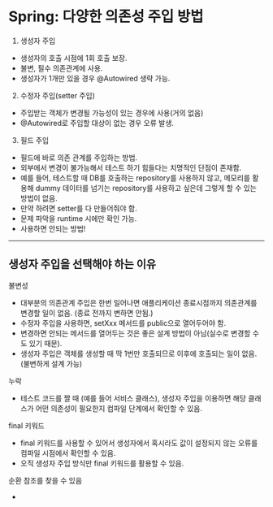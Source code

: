 # Spring: 다양한 의존성 주입 방법

1. 생성자 주입

- 생성자의 호출 시점에 1회 호출 보장.
- 불변, 필수 의존관계에 사용.
- 생성자가 1개만 있을 경우 @Autowired 생략 가능.

2. 수정자 주입(setter 주입)

- 주입받는 객체가 변경될 가능성이 있는 경우에 사용(거의 없음)
- @Autowired로 주입할 대상이 없는 경우 오류 발생.

3. 필드 주입

- 필드에 바로 의존 관계를 주입하는 방법.
- 외부에서 변경이 불가능해서 테스트 하기 힘들다는 치명적인 단점이 존재함.
- 예를 들어, 테스트할 때 DB를 호출하는 repository를 사용하지 않고, 메모리를 활용해 dummy 데이터를 넘기는 repository를 사용하고 싶은데 그렇게 할 수 있는 방법이 없음.
- 만약 하려면 setter를 다 만들어줘야 함.
- 문제 파악을 runtime 시에만 확인 가능.
- 사용하면 안되는 방법!

---

## 생성자 주입을 선택해야 하는 이유

불변성

- 대부분의 의존관계 주입은 한번 일어나면 애플리케이션 종료시점까지 의존관계를 변경할 일이 없음. (종료 전까지 변하면 안됨.)
- 수정자 주입을 사용하면, setXxx 메서드를 public으로 열어두어야 함.
- 변경하면 안되는 메서드를 열어두는 것은 좋은 설계 방법이 아님(실수로 변경할 수도 있기 때문).
- 생성자 주입은 객체를 생성할 때 딱 1번만 호출되므로 이후에 호출되는 일이 없음. (불변하게 설계 가능)

누락

- 테스트 코드를 짤 때 (예를 들어 서비스 클래스), 생성자 주입을 이용하면 해당 클래스가 어떤 의존성이 필요한지 컴파일 단계에서 확인할 수 있음.

final 키워드

- final 키워드를 사용할 수 있어서 생성자에서 혹시라도 값이 설정되지 않는 오류를 컴파일 시점에서 확인할 수 있음.
- 오직 생성자 주입 방식만 final 키워드를 활용할 수 있음.

순환 참조를 찾을 수 있음

-

